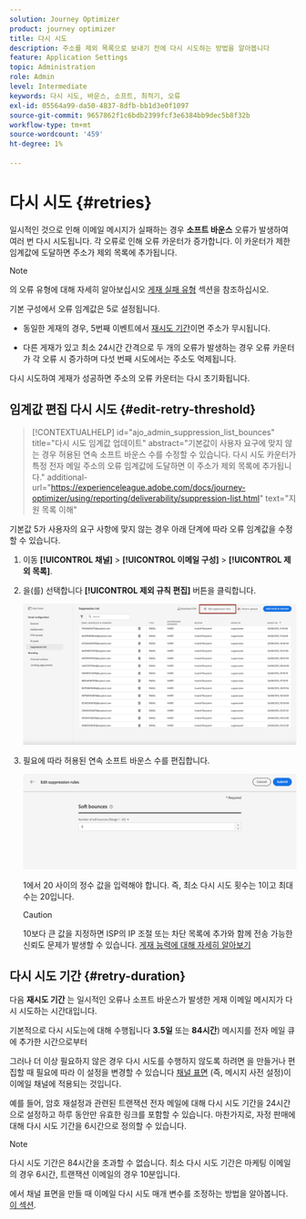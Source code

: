 ```yaml
---
solution: Journey Optimizer
product: journey optimizer
title: 다시 시도
description: 주소를 제외 목록으로 보내기 전에 다시 시도하는 방법을 알아봅니다
feature: Application Settings
topic: Administration
role: Admin
level: Intermediate
keywords: 다시 시도, 바운스, 소프트, 최적기, 오류
exl-id: 05564a99-da50-4837-8dfb-bb1d3e0f1097
source-git-commit: 9657862f1c6bdb2399fcf3e6384bb9dec5b8f32b
workflow-type: tm+mt
source-wordcount: '459'
ht-degree: 1%

---
```


# 다시 시도 {#retries}

일시적인 것으로 인해 이메일 메시지가 실패하는 경우 **소프트 바운스** 오류가 발생하여 여러 번 다시 시도됩니다. 각 오류로 인해 오류 카운터가 증가합니다. 이 카운터가 제한 임계값에 도달하면 주소가 제외 목록에 추가됩니다.

>[!NOTE]
>
>의 오류 유형에 대해 자세히 알아보십시오 [게재 실패 유형](../reports/suppression-list.md#delivery-failures) 섹션을 참조하십시오.

기본 구성에서 오류 임계값은 5로 설정됩니다.

* 동일한 게재의 경우, 5번째 이벤트에서 [재시도 기간](#retry-duration)이면 주소가 무시됩니다.

* 다른 게재가 있고 최소 24시간 간격으로 두 개의 오류가 발생하는 경우 오류 카운터가 각 오류 시 증가하며 다섯 번째 시도에서는 주소도 억제됩니다.

다시 시도하여 게재가 성공하면 주소의 오류 카운터는 다시 초기화됩니다.

## 임계값 편집 다시 시도 {#edit-retry-threshold}

>[!CONTEXTUALHELP]
>id="ajo_admin_suppression_list_bounces"
>title="다시 시도 임계값 업데이트"
>abstract="기본값이 사용자 요구에 맞지 않는 경우 허용된 연속 소프트 바운스 수를 수정할 수 있습니다. 다시 시도 카운터가 특정 전자 메일 주소의 오류 임계값에 도달하면 이 주소가 제외 목록에 추가됩니다."
>additional-url="https://experienceleague.adobe.com/docs/journey-optimizer/using/reporting/deliverability/suppression-list.html" text="지원 목록 이해"

기본값 5가 사용자의 요구 사항에 맞지 않는 경우 아래 단계에 따라 오류 임계값을 수정할 수 있습니다.

1. 이동 **[!UICONTROL 채널]** > **[!UICONTROL 이메일 구성]** > **[!UICONTROL 제외 목록]**.

1. 을(를) 선택합니다 **[!UICONTROL 제외 규칙 편집]** 버튼을 클릭합니다.

   ![](assets/suppression-list-edit-retries.png)

1. 필요에 따라 허용된 연속 소프트 바운스 수를 편집합니다.

   ![](assets/suppression-list-edit-soft-bounces.png)

   1에서 20 사이의 정수 값을 입력해야 합니다. 즉, 최소 다시 시도 횟수는 1이고 최대 수는 20입니다.

   >[!CAUTION]
   >
   >10보다 큰 값을 지정하면 ISP의 IP 조절 또는 차단 목록에 추가와 함께 전송 가능한 신뢰도 문제가 발생할 수 있습니다. [게재 능력에 대해 자세히 알아보기](../reports/deliverability.md)

## 다시 시도 기간 {#retry-duration}

다음 **재시도 기간** 는 일시적인 오류나 소프트 바운스가 발생한 게재 이메일 메시지가 다시 시도하는 시간대입니다.

기본적으로 다시 시도는에 대해 수행됩니다 **3.5일** 또는 **84시간**) 메시지를 전자 메일 큐에 추가한 시간으로부터

그러나 더 이상 필요하지 않은 경우 다시 시도를 수행하지 않도록 하려면 을 만들거나 편집할 때 필요에 따라 이 설정을 변경할 수 있습니다 [채널 표면](channel-surfaces.md) (즉, 메시지 사전 설정)이 이메일 채널에 적용되는 것입니다.

예를 들어, 암호 재설정과 관련된 트랜잭션 전자 메일에 대해 다시 시도 기간을 24시간으로 설정하고 하루 동안만 유효한 링크를 포함할 수 있습니다. 마찬가지로, 자정 판매에 대해 다시 시도 기간을 6시간으로 정의할 수 있습니다.

>[!NOTE]
>
>다시 시도 기간은 84시간을 초과할 수 없습니다. 최소 다시 시도 기간은 마케팅 이메일의 경우 6시간, 트랜잭션 이메일의 경우 10분입니다.

에서 채널 표면을 만들 때 이메일 다시 시도 매개 변수를 조정하는 방법을 알아봅니다. [이 섹션](../email/email-settings.md#email-retry).

